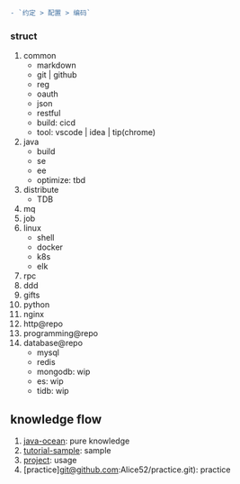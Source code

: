 ```diff
- `约定 > 配置 > 编码`
```

### struct

1. common
   - markdown
   - git | github
   - reg
   - oauth
   - json
   - restful
   - build: cicd
   - tool: vscode | idea | tip(chrome)
2. java
   - build
   - se
   - ee
   - optimize: tbd
3. distribute
   - TDB
4. mq
5. job
6. linux
   - shell
   - docker
   - k8s
   - elk
7. rpc
8. ddd
9. gifts
10. python
11. nginx
12. http@repo
13. programming@repo
14. database@repo
    - mysql
    - redis
    - mongodb: wip
    - es: wip
    - tidb: wip

## knowledge flow

1. [java-ocean](git@github.com:Alice52/java-ocean.git): pure knowledge
2. [tutorial-sample](git@github.com:Alice52/tutorials-sample.git): sample
3. [project](git@github.com:Alice52/project.git): usage
4. [practice]git@github.com:Alice52/practice.git): practice
